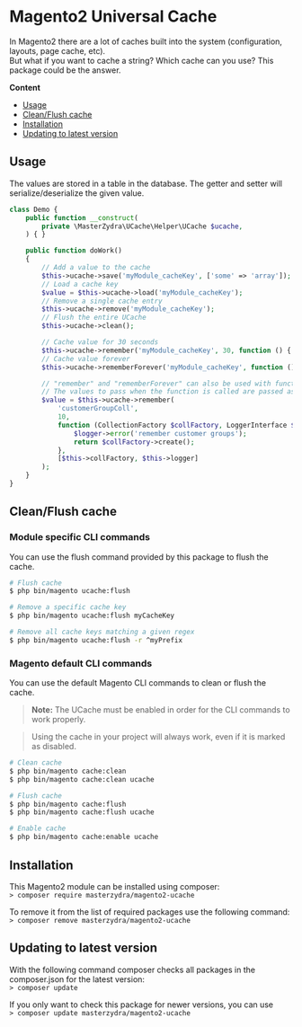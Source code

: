 # Magento2 Universal Cache

In Magento2 there are a lot of caches built into the system (configuration, layouts, page cache, etc).  
But what if you want to cache a string? Which cache can you use? This package could be the answer.

**Content**  
- [Usage](#usage)
- [Clean/Flush cache](#cleanflush-cache)
- [Installation](#installation)
- [Updating to latest version](#updating-to-latest-version)

## Usage
The values are stored in a table in the database. The getter and setter will serialize/deserialize the given value.

```PHP
class Demo {
    public function __construct(
        private \MasterZydra\UCache\Helper\UCache $ucache,
    ) { }

    public function doWork()
    {
        // Add a value to the cache
        $this->ucache->save('myModule_cacheKey', ['some' => 'array']);
        // Load a cache key
        $value = $this->ucache->load('myModule_cacheKey');
        // Remove a single cache entry
        $this->ucache->remove('myModule_cacheKey');
        // Flush the entire UCache
        $this->ucache->clean();

        // Cache value for 30 seconds
        $this->ucache->remember('myModule_cacheKey', 30, function () { return 42; });
        // Cache value forever
        $this->ucache->rememberForever('myModule_cacheKey', function () { return 42; });

        // "remember" and "rememberForever" can also be used with functions with arguments
        // The values to pass when the function is called are passed as an array.
        $value = $this->ucache->remember(
            'customerGroupColl',
            10,
            function (CollectionFactory $collFactory, LoggerInterface $logger) {
                $logger->error('remember customer groups');
                return $collFactory->create();
            },
            [$this->collFactory, $this->logger]
        );
    }
}
```

## Clean/Flush cache
### Module specific CLI commands
You can use the flush command provided by this package to flush the cache.

```bash
# Flush cache
$ php bin/magento ucache:flush

# Remove a specific cache key 
$ php bin/magento ucache:flush myCacheKey

# Remove all cache keys matching a given regex
$ php bin/magento ucache:flush -r ^myPrefix
```

### Magento default CLI commands
You can use the default Magento CLI commands to clean or flush the cache.

> **Note:** The UCache must be enabled in order for the CLI commands to work properly.

> Using the cache in your project will always work, even if it is marked as disabled.

```bash
# Clean cache
$ php bin/magento cache:clean
$ php bin/magento cache:clean ucache

# Flush cache
$ php bin/magento cache:flush
$ php bin/magento cache:flush ucache

# Enable cache
$ php bin/magento cache:enable ucache
```

## Installation
This Magento2 module can be installed using composer:  
`> composer require masterzydra/magento2-ucache`

To remove it from the list of required packages use the following command:  
`> composer remove masterzydra/magento2-ucache`

## Updating to latest version
With the following command composer checks all packages in the composer.json for the latest version:  
`> composer update`

If you only want to check this package for newer versions, you can use  
`> composer update masterzydra/magento2-ucache`
